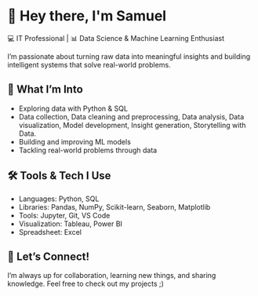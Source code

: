 # 👋 Hey there, I'm Samuel 

💻 IT Professional | 📊 Data Science & Machine Learning Enthusiast

I’m passionate about turning raw data into meaningful insights and building intelligent systems that solve real-world problems.

## 🚀 What I’m Into
- Exploring data with Python & SQL
- Data collection, Data cleaning and preprocessing, Data analysis, Data visualization, Model development, Insight generation, Storytelling with Data.
- Building and improving ML models
- Tackling real-world problems through data

## 🛠️ Tools & Tech I Use
- Languages: Python, SQL
- Libraries: Pandas, NumPy, Scikit-learn, Seaborn, Matplotlib
- Tools: Jupyter, Git, VS Code
- Visualization: Tableau, Power BI
- Spreadsheet: Excel

## 🤝 Let’s Connect!
I’m always up for collaboration, learning new things, and sharing knowledge. Feel free to check out my projects ;)

